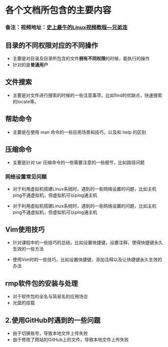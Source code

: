 # 各个文档所包含的主要内容

### 备注：视频地址：[史上最牛的Linux视频教程—兄弟连](https://www.bilibili.com/video/av18156598/?p=1)





## 目录的不同权限对应的不同操作

* 主要是对目录及目录所包含的文件**拥有不同权限**的时候，能执行的操作
* 针对的是**普通用户**




## 文件搜索
* 主要是对文件进行搜索的时候的一些注意事项，比如find的优缺点，快速搜索的locate等。

## 帮助命令

* 主要是在使用  man 命令的一些应用场景和技巧，以及和 help  的区别 

## 压缩命令

* 主要是针对 tar 压缩命令的一些需要注意的一些细节，比如路径问题

### 网络设置常见问题

* 对于利用虚拟机搭建Linux系统时，遇到的一些网络设置的问题，比如主机ping不通虚拟机，但虚拟机可以ping通主机

* 对于利用虚拟机搭建Linux系统时，遇到的一些网络设置的问题，比如主机ping不通虚拟机，但虚拟机可以ping通主机

## Vim使用技巧
* 针对课程中的一些技巧的总结，比如设置快捷键，设置注释，使得快捷键永久生效的一些方法


* 使用Vim时的一些技巧，比如设置快捷键，添加注释以及让快捷键永久生效的办法 
## rmp软件包的安装与处理

* 对于软件包的全名与简易名的应用场合
* 光盘的挂载

## 2.使用GitHub时遇到的一些问题
* 由于切换账号，导致本地文件上传失败
* 由于修改了网站的GitHub上的文件，导致本地文件上传失败

